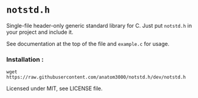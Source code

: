 # `notstd.h`

Single-file header-only generic standard library for C.
Just put `notstd.h` in your project and include it.

See documentation at the top of the file and `example.c` for usage.

### Installation :
```shell
wget https://raw.githubusercontent.com/anatom3000/notstd.h/dev/notstd.h
```

Licensed under MIT, see LICENSE file.
